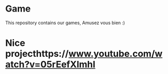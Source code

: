 # Game
This repository contains our games, Amusez vous bien :)

# Nice projecthttps://www.youtube.com/watch?v=05rEefXlmhI

